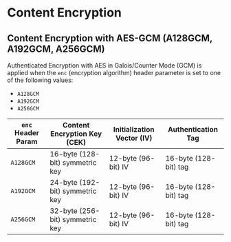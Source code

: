 # Content Encryption

## Content Encryption with AES-GCM (A128GCM, A192GCM, A256GCM)

Authenticated Encryption with AES in Galois/Counter Mode (GCM) is applied when the `enc` (encryption algorithm) header parameter is set to one of the following values:

- `A128GCM`
- `A192GCM`
- `A256GCM`

| `enc` Header Param | Content Encryption Key (CEK)    | Initialization Vector (IV) | Authentication Tag    |
| ------------------ | ------------------------------- | -------------------------- | --------------------- |
| `A128GCM`          | 16-byte (128-bit) symmetric key | 12-byte (96-bit) IV        | 16-byte (128-bit) tag |
| `A192GCM`          | 24-byte (192-bit) symmetric key | 12-byte (96-bit) IV        | 16-byte (128-bit) tag |
| `A256GCM`          | 32-byte (256-bit) symmetric key | 12-byte (96-bit) IV        | 16-byte (128-bit) tag |
